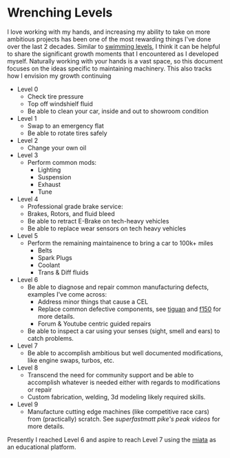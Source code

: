 # Wrenching Levels
I love working with my hands, and increasing my ability to take on more ambitious projects has been one of the most rewarding things I've done over the last 2 decades. Similar to [swimming levels](../lt/swimming-levels.md), I think it can be helpful to share the significant growth moments that I encountered as I developed myself. Naturally working with your hands is a vast space, so this document focuses on the ideas specific to maintaining machinery. This also tracks how I envision my growth continuing 

+ Level 0
  + Check tire pressure
  + Top off windshielf fluid
  + Be able to clean your car, inside and out to showroom condition
+ Level 1
  + Swap to an emergency flat
  + Be able to rotate tires safely
+ Level 2
  + Change your own oil
+ Level 3
  + Perform common mods:
    + Lighting
    + Suspension
    + Exhaust
    + Tune
+ Level 4
  + Professional grade brake service:
  + Brakes, Rotors, and fluid bleed
  + Be able to retract E-Brake on tech-heavy vehicles
  + Be able to replace wear sensors on tech heavy vehicles
+ Level 5
  + Perform the remaining maintainence to bring a car to 100k+ miles
    + Belts
    + Spark Plugs
    + Coolant
    + Trans & Diff fluids
+ Level 6
  + Be able to diagnose and repair common manufacturing defects, examples I've come across:
    + Address minor things that cause a CEL
    + Replace common defective components, see [tiguan](tiguan.md) and [f150](f150.md) for more details.
    + Forum & Youtube centric guided repairs
  + Be able to inspect a car using your senses (sight, smell and ears) to catch problems.
+ Level 7
  + Be able to accomplish ambitious but well documented modifications, like engine swaps, turbos, etc.
+ Level 8
  + Transcend the need for community support and be able to accomplish whatever is needed either with regards to modifications or repair
  + Custom fabrication, welding, 3d modeling likely required skills. 
+ Level 9
  + Manufacture cutting edge machines (like competitive race cars) from (practically) scratch. See *superfastmatt pike's peak videos* for more details. 

Presently I reached Level 6 and aspire to reach Level 7 using the [miata](miata/taking-stock-of-our-purchase.md) as an educational platform.